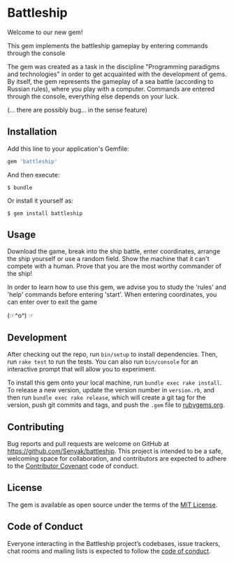 # Battleship
Welcome to our new gem!

This gem implements the battleship gameplay by entering commands through the console

The gem was created as a task in the discipline "Programming paradigms and technologies" in order to get acquainted with the development of gems.
By itself, the gem represents the gameplay of a sea battle (according to Russian rules), where you play with a computer.
Commands are entered through the console, everything else depends on your luck.

(... there are possibly bug... in the sense feature)

## Installation

Add this line to your application's Gemfile:

```ruby
gem 'battleship'
```

And then execute:

    $ bundle

Or install it yourself as:

    $ gem install battleship

## Usage
Download the game, break into the ship battle, enter coordinates, arrange the ship yourself or use a random field. Show the machine that it can't compete with a human. Prove that you are the most worthy commander of the ship!

In order to learn how to use this gem, we advise you to study the 'rules' and 'help' commands before entering 'start'.
When entering coordinates, you can enter over to exit the game

(⁠☞⁠^⁠o⁠^⁠)⁠ ⁠☞

## Development

After checking out the repo, run `bin/setup` to install dependencies. Then, run `rake test` to run the tests. You can also run `bin/console` for an interactive prompt that will allow you to experiment.

To install this gem onto your local machine, run `bundle exec rake install`. To release a new version, update the version number in `version.rb`, and then run `bundle exec rake release`, which will create a git tag for the version, push git commits and tags, and push the `.gem` file to [rubygems.org](https://rubygems.org).

## Contributing

Bug reports and pull requests are welcome on GitHub at https://github.com/Senyak/battleship. This project is intended to be a safe, welcoming space for collaboration, and contributors are expected to adhere to the [Contributor Covenant](http://contributor-covenant.org) code of conduct.

## License

The gem is available as open source under the terms of the [MIT License](https://opensource.org/licenses/MIT).

## Code of Conduct

Everyone interacting in the Battleship project’s codebases, issue trackers, chat rooms and mailing lists is expected to follow the [code of conduct](https://github.com/[USERNAME]/battleship/blob/master/CODE_OF_CONDUCT.md).
